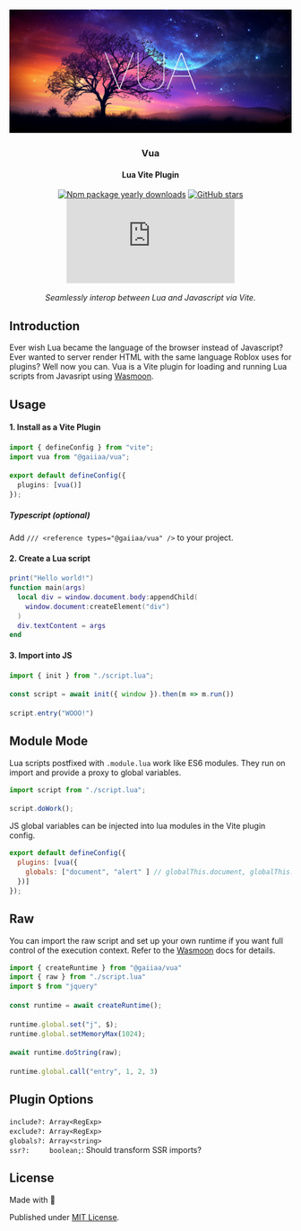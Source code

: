 <div align="center">
<br />

![Vua](.github/banner.jpg)

<h3>Vua</h3>

#### Lua Vite Plugin

[![Npm package yearly downloads](https://badgen.net/npm/dy/express)](https://npmjs.com/package/express)
[![GitHub stars](https://img.shields.io/github/stars/freeCodeCamp/freeCodeCamp.svg?style=social&label=Star&maxAge=2592000)](https://github.com/freeCodeCamp/freeCodeCamp)
[![NuGet stable version](https://badgen.net/nuget/v/newtonsoft.json)](https://nuget.org/packages/newtonsoft.json)

*Seamlessly interop between Lua and Javascript via Vite.*
</div>

## Introduction

Ever wish Lua became the language of the browser instead of Javascript? Ever wanted to server render HTML with the same language Roblox uses for plugins? Well now you can. Vua is a Vite plugin for loading and running Lua scripts from Javasript using [Wasmoon](https://github.com/ceifa/wasmoon).

## Usage

#### 1. Install as a Vite Plugin
```ts
import { defineConfig } from "vite";
import vua from "@gaiiaa/vua";

export default defineConfig({
  plugins: [vua()]
});
```

##### Typescript (optional)

Add `/// <reference types="@gaiiaa/vua" />` to your project.

#### 2. Create a Lua script
```lua
print("Hello world!")
function main(args)
  local div = window.document.body:appendChild(
    window.document:createElement("div")
  )
  div.textContent = args
end
```

#### 3. Import into JS
```js
import { init } from "./script.lua";

const script = await init({ window }).then(m => m.run())

script.entry("WOOO!")
```

## Module Mode

Lua scripts postfixed with `.module.lua` work like ES6 modules. They run on import and provide a proxy to global variables.

```js
import script from "./script.lua";

script.doWork();
```

JS global variables can be injected into lua modules in the Vite plugin config.

```js
export default defineConfig({
  plugins: [vua({
    globals: ["document", "alert" ] // globalThis.document, globalThis.alert
  })]
});
```

## Raw 

You can import the raw script and set up your own runtime if you want full control of the execution context. Refer to the [Wasmoon](https://github.com/ceifa/wasmoon) docs for details.

```js
import { createRuntime } from "@gaiiaa/vua"
import { raw } from "./script.lua"
import $ from "jquery"

const runtime = await createRuntime();

runtime.global.set("j", $);
runtime.global.setMemoryMax(1024);

await runtime.doString(raw);

runtime.global.call("entry", 1, 2, 3)
```
## Plugin Options

`include?: Array<RegExp>` <br>
`exclude?: Array<RegExp>` <br>
`globals?: Array<string>` <br>
`ssr?:     boolean;`: Should transform SSR imports?

## License

Made with 💛

Published under [MIT License](./LICENSE).

